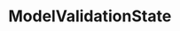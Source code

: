 #  ModelValidationState

<api-schema openapi-path="../../../api-specs/swagger-otr-api.json" name="ModelValidationState"/>